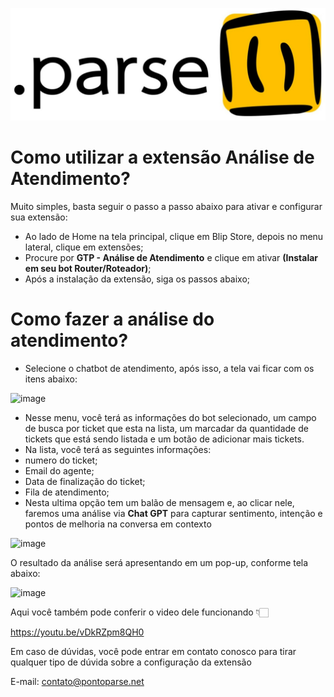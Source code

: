 ![N|Solid](https://raw.githubusercontent.com/Wilkor/img-clonebots/main/logoParseHorizontal.jpeg)


# Como utilizar a extensão Análise de Atendimento?

Muito simples, basta seguir o passo a passo abaixo para ativar e configurar sua extensão:

 - Ao lado de Home na tela principal, clique em Blip Store, depois no menu lateral, clique em extensões;
 - Procure por **GTP - Análise de Atendimento** e clique em ativar **(Instalar em seu bot Router/Roteador)**;
 - Após a instalação da extensão, siga os passos abaixo;
 
 # Como fazer a análise do atendimento?
 
  - Selecione o chatbot de atendimento, após isso, a tela vai ficar com os itens abaixo:
  
   ![image](https://user-images.githubusercontent.com/34819624/229402178-857ac26c-391e-49c7-a2f8-4320986549df.png)


  - Nesse menu, você terá as informações do bot selecionado, um campo de busca por ticket que esta na lista, um marcadar da quantidade de tickets que está sendo listada e um botão de adicionar mais tickets.
  - Na lista, você terá as seguintes informações:
  - numero do ticket;
  - Email do agente;
  - Data de finalização do ticket;
  - Fila de atendimento;
  - Nesta ultima opção tem um balão de mensagem e, ao clicar nele, faremos uma análise via **Chat GPT** para capturar sentimento, intenção e pontos de melhoria na conversa em contexto
  
  ![image](https://user-images.githubusercontent.com/34819624/229403052-efe18413-f12e-4a48-b443-b391cb63b5a3.png)

  O resultado da análise será apresentando em um pop-up, conforme tela abaixo:
  
  ![image](https://user-images.githubusercontent.com/34819624/229403196-abfc8102-cb18-483e-be03-c3e3615bb6d3.png)

 

 Aqui você também pode conferir o video dele funcionando 👇🏻

 https://youtu.be/vDkRZpm8QH0

 Em caso de dúvidas, você pode entrar em contato conosco para tirar qualquer tipo de dúvida sobre a configuração da extensão
 
 E-mail: contato@pontoparse.net
